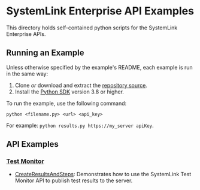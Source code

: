 SystemLink Enterprise API Examples
==============================

This directory holds self-contained python scripts for the
SystemLink Enterprise APIs. 

Running an Example
------------------

Unless otherwise specified by the example's README, each example is run in the
same way:

1. Clone _or_ download and extract the [repository source](https://github.com/ni/systemlink-enterprise-examples/archive/master.zip).
2. Install the [Python SDK](https://www.python.org/downloads/) version 3.8 or higher.

To run the example, use the following command:

```
python <filename.py> <url> <api_key>
```

For example: `python results.py https://my_server apiKey`.

API Examples
------------
### [Test Monitor](TestMonitor)

- [CreateResultsAndSteps](TestMonitor/CreateResultsAndSteps/create_results_and_steps.py): Demonstrates how to use the SystemLink Test Monitor API to publish test results to the server.